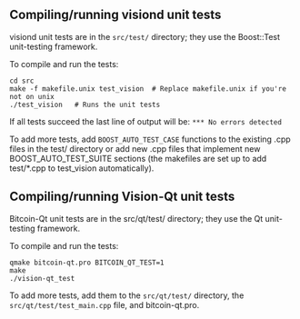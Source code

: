 Compiling/running visiond unit tests
------------------------------------

visiond unit tests are in the `src/test/` directory; they
use the Boost::Test unit-testing framework.

To compile and run the tests:

	cd src
	make -f makefile.unix test_vision  # Replace makefile.unix if you're not on unix
	./test_vision   # Runs the unit tests

If all tests succeed the last line of output will be:
`*** No errors detected`

To add more tests, add `BOOST_AUTO_TEST_CASE` functions to the existing
.cpp files in the test/ directory or add new .cpp files that
implement new BOOST_AUTO_TEST_SUITE sections (the makefiles are
set up to add test/*.cpp to test_vision automatically).


Compiling/running Vision-Qt unit tests
---------------------------------------

Bitcoin-Qt unit tests are in the src/qt/test/ directory; they
use the Qt unit-testing framework.

To compile and run the tests:

	qmake bitcoin-qt.pro BITCOIN_QT_TEST=1
	make
	./vision-qt_test

To add more tests, add them to the `src/qt/test/` directory,
the `src/qt/test/test_main.cpp` file, and bitcoin-qt.pro.
